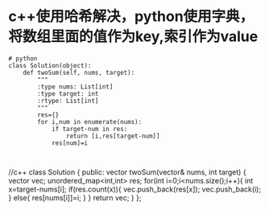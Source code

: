 # c++使用哈希解决，python使用字典，将数组里面的值作为key,索引作为value

```
# python
class Solution(object):
    def twoSum(self, nums, target):
        """
        :type nums: List[int]
        :type target: int
        :rtype: List[int]
        """
        res={}
        for i,num in enumerate(nums):
            if target-num in res:
                return [i,res[target-num]]
            res[num]=i  
 
 
```
//c++
class Solution {
public:
    vector<int> twoSum(vector<int>& nums, int target) {
        vector<int>  vec;
        unordered_map<int,int> res;
        for(int i=0;i<nums.size();i++){
            int x=target-nums[i];
            if(res.count(x)){
                vec.push_back(res[x]);
                vec.push_back(i);
            }
            else{
                res[nums[i]]=i;
            }
        }
        return vec;
    }
};
